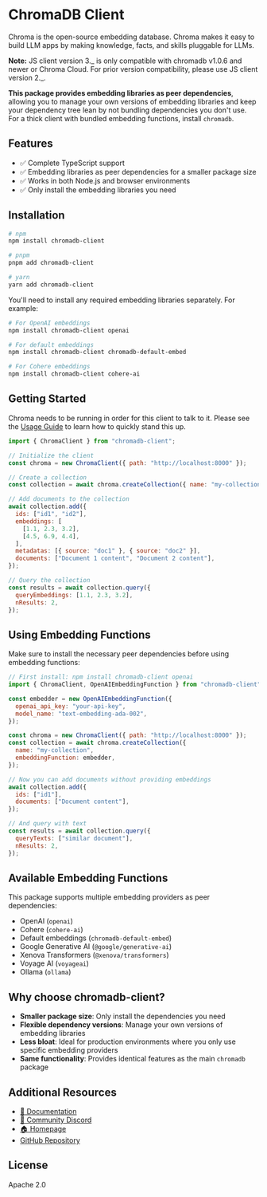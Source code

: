 # ChromaDB Client

Chroma is the open-source embedding database. Chroma makes it easy to build LLM apps by making knowledge, facts, and skills pluggable for LLMs.

**Note:** JS client version 3._ is only compatible with chromadb v1.0.6 and newer or Chroma Cloud. For prior version compatibility, please use JS client version 2._.

**This package provides embedding libraries as peer dependencies**, allowing you to manage your own versions of embedding libraries and keep your dependency tree lean by not bundling dependencies you don't use. For a thick client with bundled embedding functions, install `chromadb`.

## Features

- ✅ Complete TypeScript support
- ✅ Embedding libraries as peer dependencies for a smaller package size
- ✅ Works in both Node.js and browser environments
- ✅ Only install the embedding libraries you need

## Installation

```bash
# npm
npm install chromadb-client

# pnpm
pnpm add chromadb-client

# yarn
yarn add chromadb-client
```

You'll need to install any required embedding libraries separately. For example:

```bash
# For OpenAI embeddings
npm install chromadb-client openai

# For default embeddings
npm install chromadb-client chromadb-default-embed

# For Cohere embeddings
npm install chromadb-client cohere-ai
```

## Getting Started

Chroma needs to be running in order for this client to talk to it. Please see the [Usage Guide](https://docs.trychroma.com/guides) to learn how to quickly stand this up.

```js
import { ChromaClient } from "chromadb-client";

// Initialize the client
const chroma = new ChromaClient({ path: "http://localhost:8000" });

// Create a collection
const collection = await chroma.createCollection({ name: "my-collection" });

// Add documents to the collection
await collection.add({
  ids: ["id1", "id2"],
  embeddings: [
    [1.1, 2.3, 3.2],
    [4.5, 6.9, 4.4],
  ],
  metadatas: [{ source: "doc1" }, { source: "doc2" }],
  documents: ["Document 1 content", "Document 2 content"],
});

// Query the collection
const results = await collection.query({
  queryEmbeddings: [1.1, 2.3, 3.2],
  nResults: 2,
});
```

## Using Embedding Functions

Make sure to install the necessary peer dependencies before using embedding functions:

```js
// First install: npm install chromadb-client openai
import { ChromaClient, OpenAIEmbeddingFunction } from "chromadb-client";

const embedder = new OpenAIEmbeddingFunction({
  openai_api_key: "your-api-key",
  model_name: "text-embedding-ada-002",
});

const chroma = new ChromaClient({ path: "http://localhost:8000" });
const collection = await chroma.createCollection({
  name: "my-collection",
  embeddingFunction: embedder,
});

// Now you can add documents without providing embeddings
await collection.add({
  ids: ["id1"],
  documents: ["Document content"],
});

// And query with text
const results = await collection.query({
  queryTexts: ["similar document"],
  nResults: 2,
});
```

## Available Embedding Functions

This package supports multiple embedding providers as peer dependencies:

- OpenAI (`openai`)
- Cohere (`cohere-ai`)
- Default embeddings (`chromadb-default-embed`)
- Google Generative AI (`@google/generative-ai`)
- Xenova Transformers (`@xenova/transformers`)
- Voyage AI (`voyageai`)
- Ollama (`ollama`)

## Why choose chromadb-client?

- **Smaller package size**: Only install the dependencies you need
- **Flexible dependency versions**: Manage your own versions of embedding libraries
- **Less bloat**: Ideal for production environments where you only use specific embedding providers
- **Same functionality**: Provides identical features as the main `chromadb` package

## Additional Resources

- [📖 Documentation](https://docs.trychroma.com/)
- [💬 Community Discord](https://discord.gg/MMeYNTmh3x)
- [🏠 Homepage](https://www.trychroma.com/)
- [GitHub Repository](https://github.com/chroma-core/chroma)

## License

Apache 2.0
